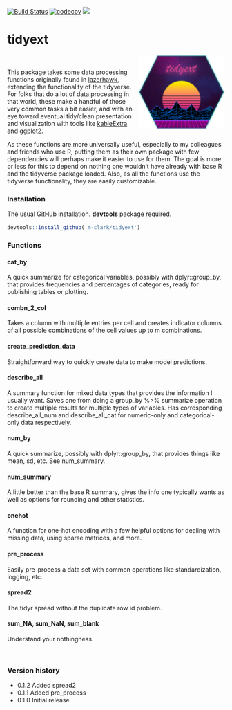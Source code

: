 [![Build
Status](https://travis-ci.org/m-clark/tidyext.svg?branch=master)](https://travis-ci.org/m-clark/tidyext)
[![codecov](https://codecov.io/gh/m-clark/tidyext/branch/master/graph/badge.svg)](https://codecov.io/gh/m-clark/tidyext)
<a href="https://github.com/m-clark/tidyext" alt="Miscellaneous Shenanigans">
<img src="https://img.shields.io/badge/miscellaneous_shenanigans-constant-ff5500.svg?colorA=00aaff&longCache=true&style=for-the-badge"  width=27.5%/></a>

tidyext
=======

<img src="man/figures/tidyext_hex.png" align="right" width = 200/>

<br>

This package takes some data processing functions originally found in
[lazerhawk](https://github.com/m-clark/lazerhawk), extending the
functionality of the tidyverse. For folks that do a lot of data
processing in that world, these make a handful of those very common
tasks a bit easier, and with an eye toward eventual tidy/clean
presentation and visualization with tools like
[kableExtra](https://haozhu233.github.io/kableExtra/awesome_table_in_html.html)
and [ggplot2](http://ggplot2.tidyverse.org/).

As these functions are more universally useful, especially to my
colleagues and friends who use R, putting them as their own package with
few dependencies will perhaps make it easier to use for them. The goal
is more or less for this to depend on nothing one wouldn’t have already
with base R and the tidyverse package loaded. Also, as all the functions
use the tidyverse functionality, they are easily customizable.

### Installation

The usual GitHub installation. **devtools** package required.

``` r
devtools::install_github('m-clark/tidyext')
```

### Functions

#### cat\_by

A quick summarize for categorical variables, possibly with
dplyr::group\_by, that provides frequencies and percentages of
categories, ready for publishing tables or plotting.

#### combn\_2\_col

Takes a column with multiple entries per cell and creates indicator
columns of all possible combinations of the cell values up to m
combinations.

#### create\_prediction\_data

Straightforward way to quickly create data to make model predictions.

#### describe\_all

A summary function for mixed data types that provides the information I
usually want. Saves one from doing a group\_by %&gt;% summarize
operation to create multiple results for multiple types of variables.
Has corresponding describe\_all\_num and describe\_all\_cat for
numeric-only and categorical-only data respectively.

#### num\_by

A quick summarize, possibly with dplyr::group\_by, that provides things
like mean, sd, etc. See num\_summary.

#### num\_summary

A little better than the base R summary, gives the info one typically
wants as well as options for rounding and other statistics.

#### onehot

A function for one-hot encoding with a few helpful options for dealing
with missing data, using sparse matrices, and more.

#### pre\_process

Easily pre-process a data set with common operations like
standardization, logging, etc.

#### spread2

The tidyr spread without the duplicate row id problem.

#### sum\_NA, sum\_NaN, sum\_blank

Understand your nothingness.

<br>

### Version history

-   0.1.2 Added spread2
-   0.1.1 Added pre\_process
-   0.1.0 Initial release
